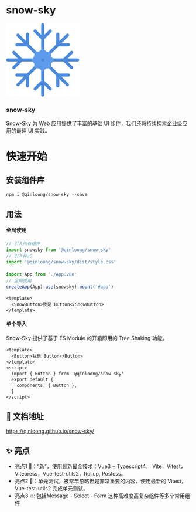 # snow-sky

![示例图片](./docs/public/snowflake.png)

###  snow-sky

Snow-Sky 为 Web 应用提供了丰富的基础 UI 组件，我们还将持续探索企业级应用的最佳 UI 实践。


# 快速开始

## 安装组件库

````shell
npm i @qinloong/snow-sky --save
````

## 用法

#### 全局使用

```` javascript
// 引入所有组件
import snowsky from '@qinloong/snow-sky'
// 引入样式
import '@qinloong/snow-sky/dist/style.css'

import App from './App.vue'
// 全局使用
createApp(App).use(snowsky).mount('#app')
````

```` vue
<template>
  <SnowButton>我是 Button</SnowButton>
</template>
````


#### 单个导入

Snow-Sky 提供了基于 ES Module 的开箱即用的 Tree Shaking 功能。

```` vue
<template>
  <Button>我是 Button</Button>
</template>
<script>
  import { Button } from '@qinloong/snow-sky'
  export default {
    components: { Button },
  }
</script>
````

## 📃 文档地址

https://qinloong.github.io/snow-sky/

## ✨ 亮点

* 亮点1 🎉：“新”，使用最新最全技术：Vue3 + Typescript4， Vite，Vitest， Vitepress，Vue-test-utils2，Rollup, Postcss。
* 亮点2 🌹：单元测试，被常年忽略但是非常重要的内容，使用最新的 Vitest，Vue-test-utils2 完成单元测试。
* 亮点3 🔥: 包括Message - Select - Form 这种高难度高复杂组件等多个常用组件
